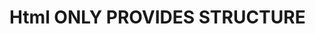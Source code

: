 <!doctype html>
<html>
 <head>
  <title>HTML is Structure</title>
 </head>
 <body>
  <h1>Html ONLY PROVIDES STRUCTURE</h1>
 </body>
 </html>